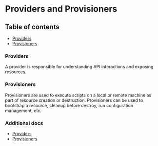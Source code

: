 # Providers and Provisioners

## Table of contents
* [Providers](#providers)
* [Provisioners](#provisioners)

### Providers
A provider is responsible for understanding API interactions and exposing resources.

### Provisioners
Provisioners are used to execute scripts on a local or remote machine as part of resource creation or destruction. 
Provisioners can be used to bootstrap a resource, cleanup before destroy, run configuration management, etc.

### Additional docs
* [Providers](https://www.terraform.io/docs/providers/index.html)
* [Provisioners](https://www.terraform.io/docs/provisioners/index.html)
